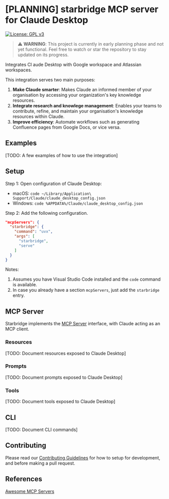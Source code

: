 # [PLANNING] starbridge MCP server for Claude Desktop

[![License: GPL v3](https://img.shields.io/badge/License-GPLv3-blue.svg)](LICENSE.md)

> ⚠️ **WARNING**: This project is currently in early planning phase and not yet functional. Feel free to watch or star the repository to stay updated on its progress.


Integrates Cl aude Desktop with Google workspace and Atlassian workspaces.

This integration serves two main purposes:
1. **Make Claude smarter**: Makes Claude an informed member of your organisation by accessing your organization's key knowledge resources.
2. **Integrate research and knowlege management**: Enables your teams to contribute, refine, and maintain your organisation's knowledge resources within Claude.
3. **Improve efficiency**: Automate workflows such as generating Confluence pages from Google Docs, or vice versa.

## Examples

[TODO: A few examples of how to use the integration]

## Setup

Step 1: Open configuration of Claude Desktop:
- macOS: `code ~/Library/Application\ Support/Claude/claude_desktop_config.json`
- Windows: `code %APPDATA%/Claude/claude_desktop_config.json`

Step 2: Add the following configuration.

```json
"mcpServers": {
  "starbridge": {
    "command": "uvx",
    "args": [
      "starbridge",
      "serve"
    ]
  }
}
```

Notes:
1. Assumes you have Visual Studio Code installed and the `code` command is available.
2. In case you already have a section ```mcpServers```, just add the ```starbridge``` entry.

## MCP Server

Starbridge implements the [MCP Server](https://modelcontextprotocol.io/docs/concepts/architecture) interface, with Claude acting as an MCP client.

### Resources

[TODO: Document resources exposed to Claude Desktop]

### Prompts

[TODO: Document prompts exposed to Claude Desktop]

### Tools

[TODO: Document tools exposed to Claude Desktop]

## CLI

[TODO: Document CLI commands]

## Contributing

Please read our [Contributing Guidelines](CONTRIBUTING.md) for how to setup for development, and before making a pull request.

## References

[Awesome MCP Servers](https://github.com/punkpeye/awesome-mcp-servers)